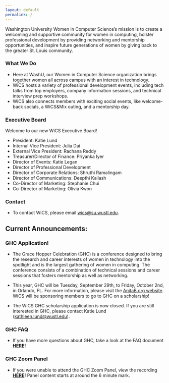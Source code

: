 ```yaml
---
layout: default
permalink: /
---
```


Washington University Women in Computer Science’s mission is to create a welcoming and supportive community for women in computing, bolster professional development by providing networking and mentorship opportunities, and inspire future generations of women by giving back to the greater St. Louis community.

### What We Do

- Here at WashU, our Women in Computer Science organization brings together women all across campus with an interest in technology. 
- WiCS hosts a variety of professional development events, including tech talks from top employers, company information sessions, and technical interview prep workshops.
- WiCS also connects members with exciting social events, like welcome-back socials, a WiCS&Mix outing, and a mentorship day.


### Executive Board

Welcome to our new WiCS Executive Board!
- President: Katie Lund
- Internal Vice President: Julia Dai
- External Vice President: Rachana Reddy
- Treasurer/Director of Finance: Priyanka Iyer 
- Director of Events: Katie Legan
- Director of Professional Development
- Director of Corporate Relations: Shruthi Ramalingam
- Director of Communications: Deepthi Kailash
- Co-Director of Marketing: Stephanie Chui
- Co-Director of Marketing: Olivia Kwon 


### Contact

- To contact WiCS, please email wics@su.wustl.edu.


## Current Announcements:
### GHC Application!

- The Grace Hopper Celebration (GHC) is a conference designed to bring the research and career interests of women in technology into the spotlight and is the largest gathering of women in computing. The conference consists of a combination of technical sessions and career sessions that fosters mentorship as well as networking. 

- This year, GHC will be Tuesday, September 29th, to Friday, October 2nd, in Orlando, FL. For more information, please visit the [AnitaB.org website](https://ghc.anitab.org/). WiCS will be sponsoring members to go to GHC on a scholarship!

- The WiCS GHC scholarship application is now closed. If you are still interested in GHC, please contact Katie Lund (kathleen.lund@wustl.edu). 


### GHC FAQ

- If you have more questions about GHC, take a look at the FAQ document **[HERE](https://docs.google.com/document/d/1ffBfKiZRechLM7BKk7BLEN716L6DTOvKGBE7l4zswmU/edit)!**

### GHC Zoom Panel

- If you were unable to attend the GHC Zoom Panel, view the recording **[HERE](https://drive.google.com/open?id=1M2t8wtYsM3W1l9eKdHDsu95HJ32WDJ5u)!** Panel content starts at around the 6 minute mark.


<!-- <div class="posts">
  {% for post in site.posts %}
    <article class="post">

      <h1><a href="{{ site.baseurl }}{{ post.url }}">{{ post.title }}</a></h1>

      <div class="entry">
        {{ post.excerpt }}
      </div>

      <a href="{{ site.baseurl }}{{ post.url }}" class="read-more">Read More</a>
    </article>
  {% endfor %}
</div> -->